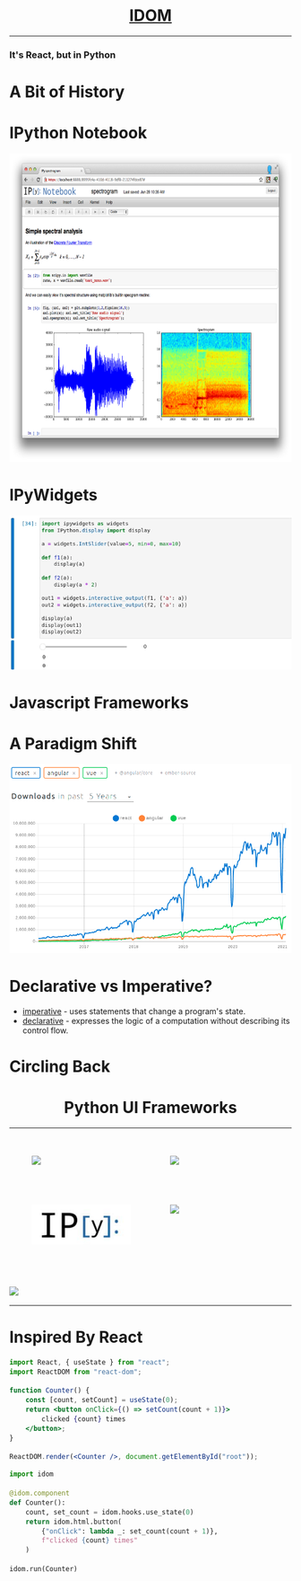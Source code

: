 <span data-idom="views.header"/>

# <div style="display:flex;justify-content:center;"><a href="https://github.com/idom-team/idom" target="_blank">IDOM</a></div>

---

### It's React, but in Python

<!--
- not WS afiliated
- IDOM stands for Interactive-DOM (Document Object Model)
- bringing declarative philosphy of react to Python
- social and slide links at the end

-->

# A Bit of History


# IPython Notebook

<img src="https://github.com/rmorshea/talks/raw/master/idom/what-is-idom/static/ipython-notebook.png" style="height:550px" />

<!--

~2010-2012

The browser was becoming the OS of the internet.

Python, being a backend language had to adapt.

Did so in the form of the IPython Notebook, now Jupyter

-->


# IPyWidgets

<img src="https://github.com/rmorshea/talks/raw/master/idom/what-is-idom/static/ipywidgets-interaction.gif" />

<!--

~2012-2014

as part of this project to bring Python to the browser

IPyWidgets was created.

Allowed Python to have bidirectional comms with DOM and Javascript

used Notebook APIs

This helped to spur Python's popularity amongst scientists

-->


# Javascript Frameworks


# A Paradigm Shift

<img src="https://github.com/rmorshea/talks/raw/master/idom/what-is-idom/static/js-shift-to-declarative.png" />

<!--

2015-2017 new declarative Javascript frameworks gained popularity

Old imperative frameworks like Angular quickly went out of fashion

While there are many fads in the JS world declarative frameworks
and React specifically seem to have staying power.

Why though?

-->


# Declarative vs Imperative?

- [imperative](https://en.wikipedia.org/wiki/Imperative_programming) - uses statements that change a program's state.
- [declarative](https://en.wikipedia.org/wiki/Declarative_programming) - expresses the logic of a computation without describing its control flow.

<!--

- according to wikipedia...

- means that:
  - describe state of app at each step
  - the programming framework handles transitions

Why is that better?

one less thing for programmer to worry about

-->


# Circling Back


# <div style="display:flex;justify-content:center;"><div>Python UI Frameworks</div></div>

---

<div style="width:100%">
  <div style="display:flex;justify-content:center;">
    <img style="width:35%;margin:7%" src="https://static.bokeh.org/branding/logos/bokeh-logo.svg" />
    <img style="width:35%;margin:7%" src="https://panel.holoviz.org/_static/logo_stacked.png" />
  </div>
  <div style="display:flex;justify-content:center;">
    <img style="width:35%;margin:7%" src="https://github.com/rmorshea/talks/raw/master/idom/what-is-idom/static/ipy-logo.png" />
    <img style="width:35%;margin:7%" src="https://streamlit.io/images/brand/streamlit-logo-primary-colormark-darktext.svg" />
  </div>
</div>

<!--

Bokeh
Panel
IPyWidgets
Streamlit

fall prey to the same problems that plague imperative UI JS frameworks like Angular

 -->


#

<div style="height:25vh" />

<img src="https://raw.githubusercontent.com/idom-team/idom/main/branding/svg/idom-logo.svg" />

<div style="height:50vh" />

---

<span data-idom="views.gallery" />


<!--

IDOM is a powerful UI framework inspired by React

-->

# Inspired By React



```jsx
import React, { useState } from "react";
import ReactDOM from "react-dom";

function Counter() {
    const [count, setCount] = useState(0);
    return <button onClick={() => setCount(count + 1)}>
        clicked {count} times
    </button>;
}

ReactDOM.render(<Counter />, document.getElementById("root"));
```

```python
import idom

@idom.component
def Counter():
    count, set_count = idom.hooks.use_state(0)
    return idom.html.button(
        {"onClick": lambda _: set_count(count + 1)},
        f"clicked {count} times"
    )

idom.run(Counter)
```
